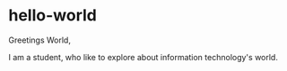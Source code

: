 # hello-world
Greetings World,

I am a student, who like to explore about information technology's world.
